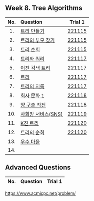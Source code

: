 ## Week 8. Tree Algorithms
|No.  |Question|Trial 1|
|:---:|:-------|:-----:|
|1.   |[트리 만들기](https://www.acmicpc.net/problem/14244)| [221115](https://github.com/JoonHyeok-hozy-Kim/algorithm_study/blob/main/BaekJoon/Solutions/Week8/MainQuestions/Sol_01_221115_14244.py) |
|2.   |[트리의 부모 찾기](https://www.acmicpc.net/problem/11725)| [221115](https://github.com/JoonHyeok-hozy-Kim/algorithm_study/blob/main/BaekJoon/Solutions/Week8/MainQuestions/Sol_02_221115_11725.py) |
|3.   |[트리 순회](https://www.acmicpc.net/problem/1991)| [221115](https://github.com/JoonHyeok-hozy-Kim/algorithm_study/blob/main/BaekJoon/Solutions/Week8/MainQuestions/Sol_03_221115_1991.py) |
|4.   |[트리와 쿼리](https://www.acmicpc.net/problem/15681)| [221117](https://github.com/JoonHyeok-hozy-Kim/algorithm_study/blob/main/BaekJoon/Solutions/Week8/MainQuestions/Sol_04_221117_15681_cheated.py) |
|5.   |[이진 검색 트리](https://www.acmicpc.net/problem/5639)| [221117](https://github.com/JoonHyeok-hozy-Kim/algorithm_study/blob/main/BaekJoon/Solutions/Week8/MainQuestions/Sol_05_221117_5639.py) |
|6.   |[트리](https://www.acmicpc.net/problem/4803)| [221117](https://github.com/JoonHyeok-hozy-Kim/algorithm_study/blob/main/BaekJoon/Solutions/Week8/MainQuestions/Sol_06_221117_4803.py) |
|7.   |[트리의 지름](https://www.acmicpc.net/problem/1967)| [221117](https://github.com/JoonHyeok-hozy-Kim/algorithm_study/blob/main/BaekJoon/Solutions/Week8/MainQuestions/Sol_07_221117_1967.py) |
|8.   |[회사 문화 1](https://www.acmicpc.net/problem/14267)| [221118](https://github.com/JoonHyeok-hozy-Kim/algorithm_study/blob/main/BaekJoon/Solutions/Week8/MainQuestions/Sol_08_221118_14267.py) |
|9.   |[양 구출 작전](https://www.acmicpc.net/problem/16437)| [221118](https://github.com/JoonHyeok-hozy-Kim/algorithm_study/blob/main/BaekJoon/Solutions/Week8/MainQuestions/Sol_09_221118_16437.py) |
|10.  |[사회망 서비스(SNS)](https://www.acmicpc.net/problem/2533)| [221119](https://github.com/JoonHyeok-hozy-Kim/algorithm_study/blob/main/BaekJoon/Solutions/Week8/MainQuestions/Sol_10_221119_2533_cheated.py) |
|11.  |[K진 트리](https://www.acmicpc.net/problem/11812)| [221120](https://github.com/JoonHyeok-hozy-Kim/algorithm_study/blob/main/BaekJoon/Solutions/Week8/MainQuestions/Sol_11_221120_11812.py) |
|12.  |[트리의 순회](https://www.acmicpc.net/problem/2263)| [221120](https://github.com/JoonHyeok-hozy-Kim/algorithm_study/blob/main/BaekJoon/Solutions/Week8/MainQuestions/Sol_12_221120_2263_cheated.py) |
|13.  |[우수 마을](https://www.acmicpc.net/problem/1949)| [](https://github.com/JoonHyeok-hozy-Kim/algorithm_study/blob/main/BaekJoon/Solutions/Week8/MainQuestions/Sol.py) |
|14.  |[](https://www.acmicpc.net/problem/23844)| [](https://github.com/JoonHyeok-hozy-Kim/algorithm_study/blob/main/BaekJoon/Solutions/Week8/MainQuestions/Sol.py) |


## Advanced Questions
|No.  |Question|Trial 1|
|:---:|:-------|:-----:|

https://www.acmicpc.net/problem/
